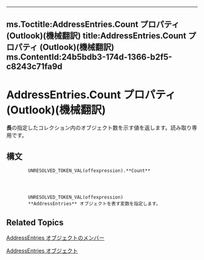 

---
ms.Toctitle:AddressEntries.Count プロパティ (Outlook)(機械翻訳)
title:AddressEntries.Count プロパティ (Outlook)(機械翻訳)
ms.ContentId:24b5bdb3-174d-1366-b2f5-c8243c71fa9d
---
# AddressEntries.Count プロパティ (Outlook)(機械翻訳)




**長**の指定したコレクション内のオブジェクト数を示す値を返します。読み取り専用です。

## 構文

            UNRESOLVED_TOKEN_VAL(offexpression).**Count**




            UNRESOLVED_TOKEN_VAL(offexpression)
            **AddressEntries** オブジェクトを表す変数を指定します。



## Related Topics

[AddressEntries オブジェクトのメンバー](1a38c073-06f9-06ad-4483-21ad59143f14.md)

[AddressEntries オブジェクト](db91b717-07c6-d1f2-c545-b766ee1f0c6b.md)




